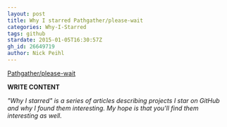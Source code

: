 ```yaml
---
layout: post
title: Why I starred Pathgather/please-wait
categories: Why-I-Starred
tags: github
stardate: 2015-01-05T16:30:57Z
gh_id: 26649719
author: Nick Peihl
---
```


[Pathgather/please-wait](star.repo.html_url)

**WRITE CONTENT**

*"Why I starred" is a series of articles describing projects I star on GitHub and why I found them interesting. My hope is that you'll find them interesting as well.*

